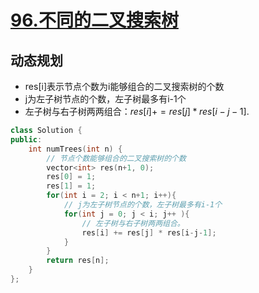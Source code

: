 # [96.不同的二叉搜索树](https://leetcode-cn.com/problems/unique-binary-search-trees/)

## 动态规划
+ res[i]表示节点个数为i能够组合的二叉搜索树的个数
+ j为左子树节点的个数，左子树最多有i-1个
+ 左子树与右子树两两组合：$res[i] += res[j] * res[i-j-1]$.

``` cpp
class Solution {
public:
    int numTrees(int n) {
        // 节点个数能够组合的二叉搜索树的个数
        vector<int> res(n+1, 0);
        res[0] = 1;
        res[1] = 1;
        for(int i = 2; i < n+1; i++){
            // j为左子树节点的个数，左子树最多有i-1个
            for(int j = 0; j < i; j++ ){
                // 左子树与右子树两两组合。
                res[i] += res[j] * res[i-j-1];
            }
        }
        return res[n];
    }
};
```